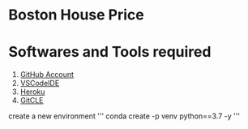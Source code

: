 # Boston House Price

# Softwares and Tools required

1. [GitHub Account](https://github.com)
2. [VSCodeIDE](https:/code.visualstudio.com)
3. [Heroku](https://heroku.com)
4. [GitCLE](https://git-scm.com/book/en/v2/Getting-Started-The-Command-Line)

create a new environment
'''
conda create -p venv python==3.7 -y
'''